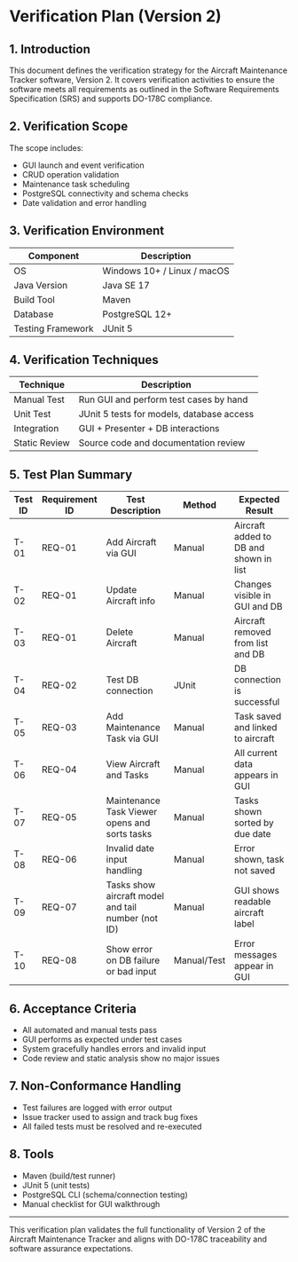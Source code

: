 # Verification Plan (Version 2)

## 1. Introduction

This document defines the verification strategy for the Aircraft Maintenance Tracker software, Version 2. It covers verification activities to ensure the software meets all requirements as outlined in the Software Requirements Specification (SRS) and supports DO-178C compliance.

## 2. Verification Scope

The scope includes:
- GUI launch and event verification
- CRUD operation validation
- Maintenance task scheduling
- PostgreSQL connectivity and schema checks
- Date validation and error handling

## 3. Verification Environment

| Component        | Description                          |
|------------------|--------------------------------------|
| OS               | Windows 10+ / Linux / macOS          |
| Java Version     | Java SE 17                           |
| Build Tool       | Maven                                |
| Database         | PostgreSQL 12+                       |
| Testing Framework| JUnit 5                              |

## 4. Verification Techniques

| Technique     | Description                                         |
|---------------|-----------------------------------------------------|
| Manual Test   | Run GUI and perform test cases by hand             |
| Unit Test     | JUnit 5 tests for models, database access          |
| Integration   | GUI + Presenter + DB interactions                  |
| Static Review | Source code and documentation review               |

## 5. Test Plan Summary

| Test ID | Requirement ID | Test Description                                            | Method       | Expected Result                       |
|---------|----------------|-------------------------------------------------------------|--------------|----------------------------------------|
| T-01    | REQ-01         | Add Aircraft via GUI                                        | Manual       | Aircraft added to DB and shown in list|
| T-02    | REQ-01         | Update Aircraft info                                        | Manual       | Changes visible in GUI and DB         |
| T-03    | REQ-01         | Delete Aircraft                                             | Manual       | Aircraft removed from list and DB     |
| T-04    | REQ-02         | Test DB connection                                          | JUnit        | DB connection is successful           |
| T-05    | REQ-03         | Add Maintenance Task via GUI                                | Manual       | Task saved and linked to aircraft     |
| T-06    | REQ-04         | View Aircraft and Tasks                                     | Manual       | All current data appears in GUI       |
| T-07    | REQ-05         | Maintenance Task Viewer opens and sorts tasks              | Manual       | Tasks shown sorted by due date        |
| T-08    | REQ-06         | Invalid date input handling                                 | Manual       | Error shown, task not saved           |
| T-09    | REQ-07         | Tasks show aircraft model and tail number (not ID)         | Manual       | GUI shows readable aircraft label     |
| T-10    | REQ-08         | Show error on DB failure or bad input                       | Manual/Test  | Error messages appear in GUI          |

## 6. Acceptance Criteria

- All automated and manual tests pass
- GUI performs as expected under test cases
- System gracefully handles errors and invalid input
- Code review and static analysis show no major issues

## 7. Non-Conformance Handling

- Test failures are logged with error output
- Issue tracker used to assign and track bug fixes
- All failed tests must be resolved and re-executed

## 8. Tools

- Maven (build/test runner)
- JUnit 5 (unit tests)
- PostgreSQL CLI (schema/connection testing)
- Manual checklist for GUI walkthrough

---

This verification plan validates the full functionality of Version 2 of the Aircraft Maintenance Tracker and aligns with DO-178C traceability and software assurance expectations.

